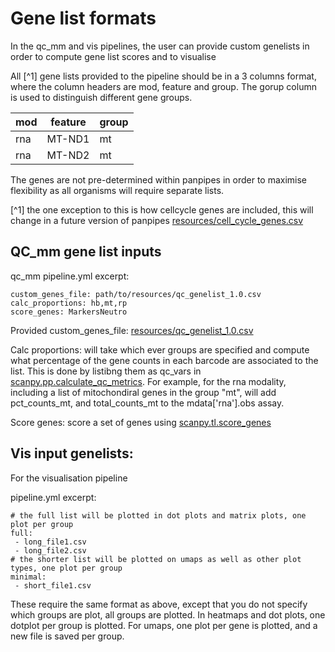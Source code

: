 # Gene list formats

In the qc_mm and vis pipelines, the user can provide custom genelists in order to compute gene list scores and to visualise


All [^1] gene lists provided to the pipeline should be in a 3 columns format, where the column headers are mod, feature and group. The gorup column is used to distinguish different gene groups.

mod|feature|group
---|---|---
rna|MT-ND1|mt
rna|MT-ND2|mt

The genes are not pre-determined within panpipes in order to maximise flexibility as all organisms will require separate lists.

[^1] the one exception to this is how cellcycle genes are included, this will change in a future version of panpipes [resources/cell_cycle_genes.csv](https://github.com/DendrouLab/panpipes/blob/master/resources/cell_cycle_genes.csv)

## QC_mm gene list inputs
qc_mm pipeline.yml excerpt:
```
custom_genes_file: path/to/resources/qc_genelist_1.0.csv
calc_proportions: hb,mt,rp
score_genes: MarkersNeutro
```

Provided custom_genes_file: [resources/qc_genelist_1.0.csv](https://github.com/DendrouLab/panpipes/blob/master/resources/qc_genelist_1.0.csv)

Calc proportions: will take which ever groups are specified and compute what percentage of the gene counts in each barcode are associated to the list. This is done by listibng them as qc_vars in [scanpy.pp.calculate_qc_metrics](
https://scanpy.readthedocs.io/en/stable/generated/scanpy.pp.calculate_qc_metrics.html#scanpy.pp.calculate_qc_metrics).
For example, for the rna modality, including a list of mitochondiral genes in the group "mt", will add pct_counts_mt, and total_counts_mt to the mdata['rna'].obs assay. 

Score genes: score a set of genes using [scanpy.tl.score_genes](https://scanpy.readthedocs.io/en/stable/generated/scanpy.tl.score_genes.html) 


## Vis input genelists:

For the visualisation pipeline

pipeline.yml excerpt:
```
# the full list will be plotted in dot plots and matrix plots, one plot per group
full:
 - long_file1.csv
 - long_file2.csv
# the shorter list will be plotted on umaps as well as other plot types, one plot per group
minimal:
 - short_file1.csv
```

These require the same format as above, except that you do not specify which groups are plot, all groups are plotted. In heatmaps and dot plots, one dotplot per group is plotted. For umaps, one plot per gene is plotted, and a new file is saved per group.

